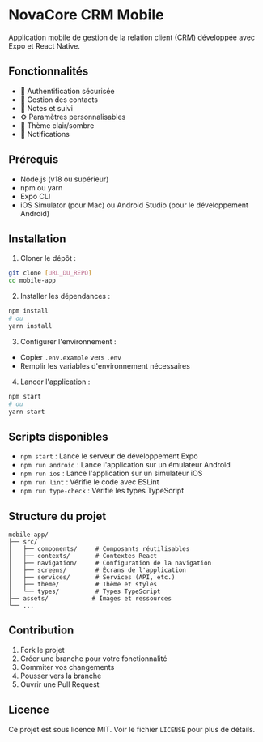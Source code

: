 # NovaCore CRM Mobile

Application mobile de gestion de la relation client (CRM) développée avec Expo et React Native.

## Fonctionnalités

- 🔐 Authentification sécurisée
- 👥 Gestion des contacts
- 📝 Notes et suivi
- ⚙️ Paramètres personnalisables
- 🌙 Thème clair/sombre
- 🔔 Notifications

## Prérequis

- Node.js (v18 ou supérieur)
- npm ou yarn
- Expo CLI
- iOS Simulator (pour Mac) ou Android Studio (pour le développement Android)

## Installation

1. Cloner le dépôt :
```bash
git clone [URL_DU_REPO]
cd mobile-app
```

2. Installer les dépendances :
```bash
npm install
# ou
yarn install
```

3. Configurer l'environnement :
- Copier `.env.example` vers `.env`
- Remplir les variables d'environnement nécessaires

4. Lancer l'application :
```bash
npm start
# ou
yarn start
```

## Scripts disponibles

- `npm start` : Lance le serveur de développement Expo
- `npm run android` : Lance l'application sur un émulateur Android
- `npm run ios` : Lance l'application sur un simulateur iOS
- `npm run lint` : Vérifie le code avec ESLint
- `npm run type-check` : Vérifie les types TypeScript

## Structure du projet

```
mobile-app/
├── src/
│   ├── components/     # Composants réutilisables
│   ├── contexts/       # Contextes React
│   ├── navigation/     # Configuration de la navigation
│   ├── screens/        # Écrans de l'application
│   ├── services/       # Services (API, etc.)
│   ├── theme/          # Thème et styles
│   └── types/          # Types TypeScript
├── assets/            # Images et ressources
└── ...
```

## Contribution

1. Fork le projet
2. Créer une branche pour votre fonctionnalité
3. Commiter vos changements
4. Pousser vers la branche
5. Ouvrir une Pull Request

## Licence

Ce projet est sous licence MIT. Voir le fichier `LICENSE` pour plus de détails. 